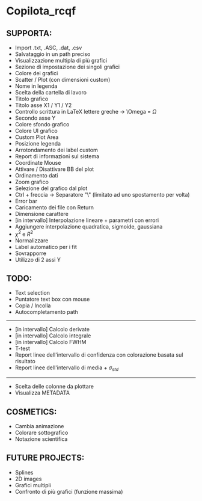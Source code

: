 # Copilota_rcqf

SUPPORTA:
---
- Import .txt, .ASC, .dat, .csv
- Salvataggio in un path preciso
- Visualizzazione multipla di più grafici
- Sezione di impostazione dei singoli grafici
- Colore dei grafici
- Scatter / Plot (con dimensioni custom)
- Nome in legenda
- Scelta della cartella di lavoro
- Titolo grafico
- Titolo asse X1 / Y1 / Y2
- Controllo scrittura in LaTeX lettere greche -> \Omega = $\Omega$
- Secondo asse Y
- Colore sfondo grafico
- Colore UI grafico
- Custom Plot Area
- Posizione legenda
- Arrotondamento dei label custom
- Report di informazioni sul sistema
- Coordinate Mouse
- Attivare / Disattivare BB del plot
- Ordinamento dati
- Zoom grafico
- Selezione del grafico dal plot
- Ctrl + freccia -> Separatore "\\" (limitato ad uno spostamento per volta)
- Error bar
- Caricamento dei file con Return
- Dimensione carattere
- [in intervallo] Interpolazione lineare + parametri con errori
- Aggiungere interpolazione quadratica, sigmoide, gaussiana
- $\chi^2$ e $R^2$ 
- Normalizzare
- Label automatico per i fit
- Sovrapporre
- Utilizzo di 2 assi Y

TODO:
---
- Text selection
- Puntatore text box con mouse
- Copia / Incolla
- Autocompletamento path
---
- [in intervallo] Calcolo derivate                              
- [in intervallo] Calcolo integrale
- [in intervallo] Calcolo FWHM            
- T-test
- Report linee dell'intervallo di confidenza con colorazione basata sul risultato
- Report linee dell'intervallo di media + $\sigma_{std}$ 
---
- Scelta delle colonne da plottare
- Visualizza METADATA

COSMETICS:
---
- Cambia animazione
- Colorare sottografico
- Notazione scientifica

FUTURE PROJECTS:
---
- Splines
- 2D images
- Grafici multipli
- Confronto di più grafici (funzione massima)